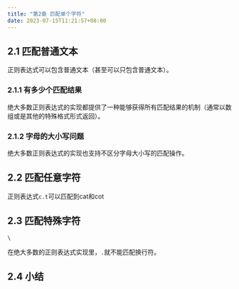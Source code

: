 ```yaml
---
title: "第2章 匹配单个字符"
date: 2023-07-15T11:21:57+08:00
---
```


## 2.1 匹配普通文本

正则表达式可以包含普通文本（甚至可以只包含普通文本）。

### 2.1.1 有多少个匹配结果

绝大多数正则表达式的实现都提供了一种能够获得所有匹配结果的机制（通常以数组或是其他的特殊格式形式返回）。

### 2.1.2 字母的大小写问题

绝大多数正则表达式的实现也支持不区分字母大小写的匹配操作。

## 2.2 匹配任意字符

正则表达式`c.t`可以匹配到cat和cot

## 2.3 匹配特殊字符

`\`

在绝大多数的正则表达式实现里，`.`就不能匹配换行符。

## 2.4 小结
